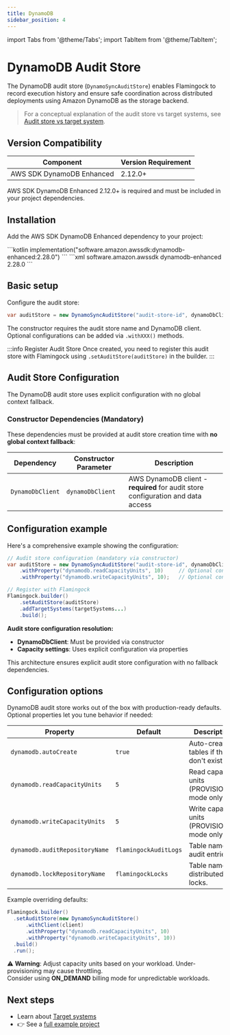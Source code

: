 ```yaml
---
title: DynamoDB
sidebar_position: 4
---
```


import Tabs from '@theme/Tabs';
import TabItem from '@theme/TabItem';

# DynamoDB Audit Store

The DynamoDB audit store (`DynamoSyncAuditStore`) enables Flamingock to record execution history and ensure safe coordination across distributed deployments using Amazon DynamoDB as the storage backend.

> For a conceptual explanation of the audit store vs target systems, see [Audit store vs target system](../../overview/audit-store-vs-target-system.md).

## Version Compatibility

| Component | Version Requirement |
|-----------|-------------------|
| AWS SDK DynamoDB Enhanced | 2.12.0+ |

AWS SDK DynamoDB Enhanced 2.12.0+ is required and must be included in your project dependencies.

## Installation

Add the AWS SDK DynamoDB Enhanced dependency to your project:

<Tabs groupId="gradle_maven">
  <TabItem value="gradle" label="Gradle" default>
```kotlin
implementation("software.amazon.awssdk:dynamodb-enhanced:2.28.0")
```
  </TabItem>
  <TabItem value="maven" label="Maven">
```xml
<dependency>
    <groupId>software.amazon.awssdk</groupId>
    <artifactId>dynamodb-enhanced</artifactId>
    <version>2.28.0</version> <!-- 2.12.0+ supported -->
</dependency>
```
  </TabItem>
</Tabs>

## Basic setup

Configure the audit store:

```java
var auditStore = new DynamoSyncAuditStore("audit-store-id", dynamoDbClient);
```

The constructor requires the audit store name and DynamoDB client. Optional configurations can be added via `.withXXX()` methods.

:::info Register Audit Store
Once created, you need to register this audit store with Flamingock using `.setAuditStore(auditStore)` in the builder.
:::

## Audit Store Configuration

The DynamoDB audit store uses explicit configuration with no global context fallback.

### Constructor Dependencies (Mandatory)

These dependencies must be provided at audit store creation time with **no global context fallback**:

| Dependency | Constructor Parameter | Description |
|------------|----------------------|-------------|
| `DynamoDbClient` | `dynamoDbClient` | AWS DynamoDB client - **required** for audit store configuration and data access |

## Configuration example

Here's a comprehensive example showing the configuration:

```java
// Audit store configuration (mandatory via constructor)
var auditStore = new DynamoSyncAuditStore("audit-store-id", dynamoDbClient)
    .withProperty("dynamodb.readCapacityUnits", 10)     // Optional configuration
    .withProperty("dynamodb.writeCapacityUnits", 10);   // Optional configuration

// Register with Flamingock
Flamingock.builder()
    .setAuditStore(auditStore)
    .addTargetSystems(targetSystems...)
    .build();
```

**Audit store configuration resolution:**
- **DynamoDbClient**: Must be provided via constructor
- **Capacity settings**: Uses explicit configuration via properties

This architecture ensures explicit audit store configuration with no fallback dependencies.


## Configuration options

DynamoDB audit store works out of the box with production-ready defaults.  
Optional properties let you tune behavior if needed:

| Property                        | Default                | Description                                                     |
|---------------------------------|------------------------|------------------------------------------------------------------|
| `dynamodb.autoCreate`           | `true`                 | Auto-create tables if they don't exist.                         |
| `dynamodb.readCapacityUnits`   | `5`                    | Read capacity units (PROVISIONED mode only).                    |
| `dynamodb.writeCapacityUnits`  | `5`                    | Write capacity units (PROVISIONED mode only).                   |
| `dynamodb.auditRepositoryName` | `flamingockAuditLogs`  | Table name for audit entries.                                   |
| `dynamodb.lockRepositoryName`  | `flamingockLocks`      | Table name for distributed locks.                               |

Example overriding defaults:

```java
Flamingock.builder()
  .setAuditStore(new DynamoSyncAuditStore()
      .withClient(client)
      .withProperty("dynamodb.readCapacityUnits", 10)
      .withProperty("dynamodb.writeCapacityUnits", 10))
  .build()
  .run();
```

⚠️ **Warning**: Adjust capacity units based on your workload. Under-provisioning may cause throttling.  
Consider using **ON_DEMAND** billing mode for unpredictable workloads.


## Next steps

- Learn about [Target systems](../../target-systems/introduction.md)  
- 👉 See a [full example project](https://github.com/flamingock/flamingock-examples/tree/master/dynamodb)